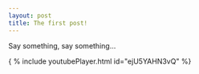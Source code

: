 ```yaml
---
layout: post
title: The first post!
---
```


Say something, say something...

{ % include youtubePlayer.html id="ejU5YAHN3vQ" %}
